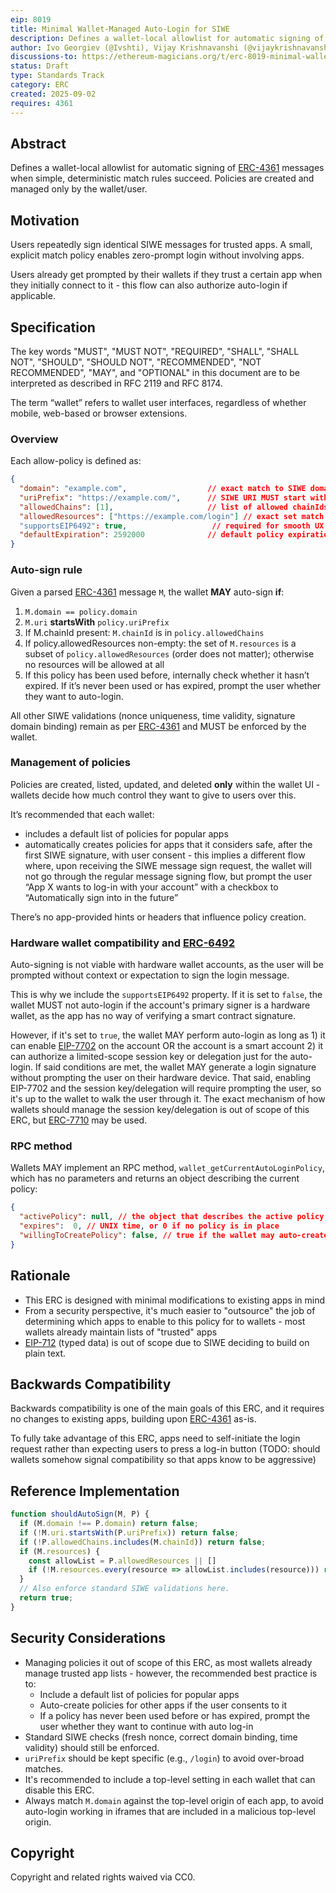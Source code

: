 ```yaml
---
eip: 8019
title: Minimal Wallet-Managed Auto-Login for SIWE
description: Defines a wallet-local allowlist for automatic signing of ERC-4361 messages when simple match rules succeed.
author: Ivo Georgiev (@Ivshti), Vijay Krishnavanshi (@vijaykrishnavanshi)
discussions-to: https://ethereum-magicians.org/t/erc-8019-minimal-wallet-managed-auto-login-for-siwe/25348
status: Draft
type: Standards Track
category: ERC
created: 2025-09-02
requires: 4361
---
```


## Abstract

Defines a wallet-local allowlist for automatic signing of [ERC-4361](./erc-4361.md) messages when simple, deterministic match rules succeed. Policies are created and managed only by the wallet/user.

## Motivation

Users repeatedly sign identical SIWE messages for trusted apps. A small, explicit match policy enables zero-prompt login without involving apps.

Users already get prompted by their wallets if they trust a certain app when they initially connect to it - this flow can also authorize auto-login if applicable.

## Specification

The key words "MUST", "MUST NOT", "REQUIRED", "SHALL", "SHALL NOT", "SHOULD", "SHOULD NOT", "RECOMMENDED", "NOT RECOMMENDED", "MAY", and "OPTIONAL" in this document are to be interpreted as described in RFC 2119 and RFC 8174.

The term “wallet” refers to wallet user interfaces, regardless of whether mobile, web-based or browser extensions.

### Overview

Each allow-policy is defined as:

```json
{
  "domain": "example.com",                  // exact match to SIWE domain
  "uriPrefix": "https://example.com/",      // SIWE URI MUST start with this
  "allowedChains": [1],                     // list of allowed chainIds
  "allowedResources": ["https://example.com/login"] // exact set match
  "supportsEIP6492": true,                   // required for smooth UX when using hardware wallets
  "defaultExpiration": 2592000              // default policy expiration in seconds
}
```

### Auto-sign rule

Given a parsed [ERC-4361](./erc-4361.md) message `M`, the wallet **MAY** auto-sign **if**:

1. `M.domain == policy.domain`
2. `M.uri` **startsWith** `policy.uriPrefix`
3. If M.chainId present: `M.chainId` is in `policy.allowedChains`
4. If policy.allowedResources non-empty:
    the set of `M.resources` is a subset of `policy.allowedResources` (order does not matter); otherwise no resources will be allowed at all
5. If this policy has been used before, internally check whether it hasn’t expired. If it’s never been used or has expired, prompt the user whether they want to auto-login.

All other SIWE validations (nonce uniqueness, time validity, signature domain binding) remain as per [ERC-4361](./erc-4361.md) and MUST be enforced by the wallet.

### Management of policies

Policies are created, listed, updated, and deleted **only** within the wallet UI - wallets decide how much control they want to give to users over this.

It’s recommended that each wallet:

* includes a default list of policies for popular apps
* automatically creates policies for apps that it considers safe, after the first SIWE signature, with user consent - this implies a different flow where, upon receiving the SIWE message sign request, the wallet will not go through the regular message signing flow, but prompt the user “App X wants to log-in with your account” with a checkbox to “Automatically sign into <app hostname> in the future”

There’s no app-provided hints or headers that influence policy creation.

### Hardware wallet compatibility and [ERC-6492](./erc-6492.md)

Auto-signing is not viable with hardware wallet accounts, as the user will be prompted without context or expectation to sign the login message.

This is why we include the `supportsEIP6492` property. If it is set to `false`, the wallet MUST not auto-login if the account's primary signer is a hardware wallet, as the app has no way of verifying a smart contract signature.

However, if it's set to `true`, the wallet MAY perform auto-login as long as 1) it can enable [EIP-7702](./eip-7702.md) on the account OR the account is a smart account 2) it can authorize a limited-scope session key or delegation just for the auto-login. If said conditions are met, the wallet MAY generate a login signature without prompting the user on their hardware device. That said, enabling EIP-7702 and the session key/delegation will require prompting the user, so it's up to the wallet to walk the user through it. The exact mechanism of how wallets should manage the session key/delegation is out of scope of this ERC, but [ERC-7710](./erc-7710.md) may be used.

### RPC method

Wallets MAY implement an RPC method, `wallet_getCurrentAutoLoginPolicy`, which has no parameters and returns an object describing the current policy:

```json
{
  "activePolicy": null, // the object that describes the active policy, or null
  "expires":  0, // UNIX time, or 0 if no policy is in place
  "willingToCreatePolicy": false, // true if the wallet may auto-create a policy upon the first login
}
```

## Rationale

* This ERC is designed with minimal modifications to existing apps in mind
* From a security perspective, it's much easier to "outsource" the job of determining which apps to enable to this policy for to wallets - most wallets already maintain lists of "trusted" apps
* [EIP-712](./eip-712.md) (typed data) is out of scope due to SIWE deciding to build on plain text.

## Backwards Compatibility

Backwards compatibility is one of the main goals of this ERC, and it requires no changes to existing apps, building upon [ERC-4361](./erc-4361.md) as-is.

To fully take advantage of this ERC, apps need to self-initiate the login request rather than expecting users to press a log-in button (TODO: should wallets somehow signal compatibility so that apps know to be aggressive)

## Reference Implementation

```js
function shouldAutoSign(M, P) {
  if (M.domain !== P.domain) return false;
  if (!M.uri.startsWith(P.uriPrefix)) return false;
  if (!P.allowedChains.includes(M.chainId)) return false;
  if (M.resources) {
    const allowList = P.allowedResources || []
    if (!M.resources.every(resource => allowList.includes(resource))) return false;
  }
  // Also enforce standard SIWE validations here.
  return true;
}
```

## Security Considerations

* Managing policies it out of scope of this ERC, as most wallets already manage trusted app lists - however, the recommended best practice is to:
    * Include a default list of policies for popular apps
    * Auto-create policies for other apps if the user consents to it
    * If a policy has never been used before or has expired, prompt the user whether they want to continue with auto log-in
* Standard SIWE checks (fresh nonce, correct domain binding, time validity) should still be enforced.
* `uriPrefix` should be kept specific (e.g., `/login`) to avoid over-broad matches.
* It's recommended to include a top-level setting in each wallet that can disable this ERC.
* Always match `M.domain` against the top-level origin of each app, to avoid auto-login working in iframes that are included in a malicious top-level origin.

## Copyright

Copyright and related rights waived via CC0.
